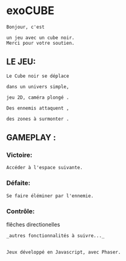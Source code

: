 # exoCUBE

    Bonjour, c'est     

    un jeu avec un cube noir.
    Merci pour votre soutien.


## LE JEU:

    Le Cube noir se déplace 
   
    dans un univers simple,  
    
    jeu 2D, caméra plongé .
    
    Des ennemis attaquent ,
    
    des zones à surmonter .  
    

## GAMEPLAY :

  ### Victoire:
    Accéder à l'espace suivante.
  ### Défaite:
    Se faire éléminer par l'ennemie.
    
  ### Contrôle:
   flêches directionelles
   
    _autres fonctionnalités à suivre..._ 
   

## 
    
    Jeux développé en Javascript, avec Phaser.
